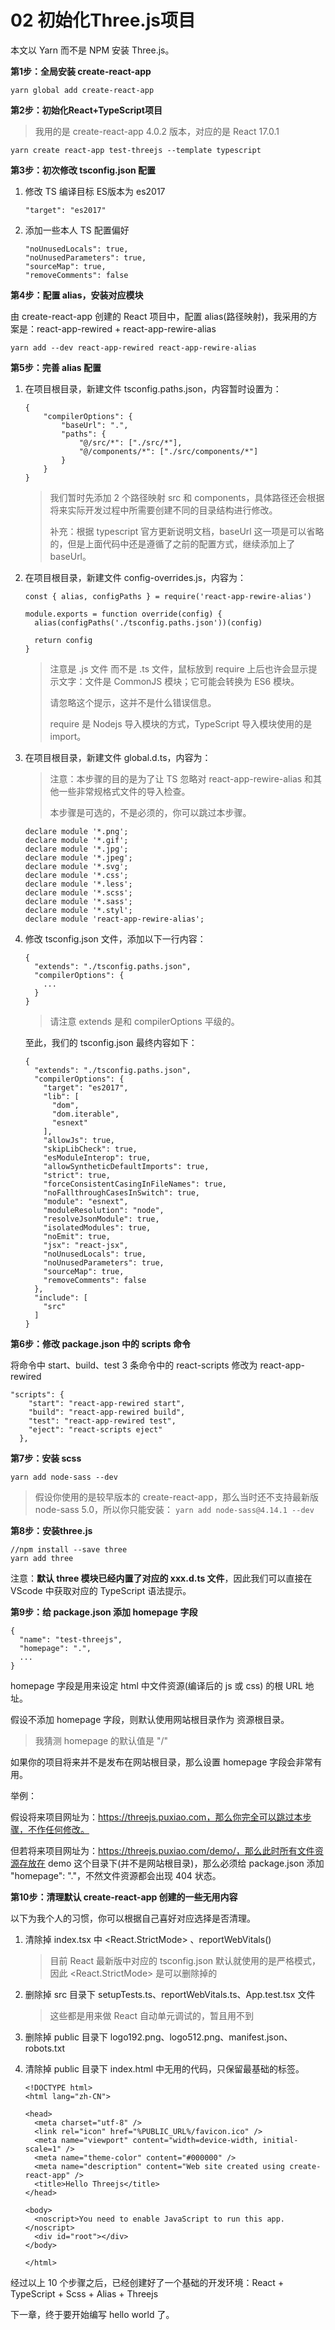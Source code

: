 # 02 初始化Three.js项目

本文以 Yarn 而不是 NPM 安装 Three.js。

**第1步：全局安装 create-react-app**

```
yarn global add create-react-app
```



**第2步：初始化React+TypeScript项目**

> 我用的是 create-react-app 4.0.2 版本，对应的是 React 17.0.1

```
yarn create react-app test-threejs --template typescript
```



**第3步：初次修改 tsconfig.json 配置**

1. 修改 TS 编译目标 ES版本为 es2017

   ```
   "target": "es2017"
   ```

2. 添加一些本人 TS 配置偏好

   ```
   "noUnusedLocals": true,
   "noUnusedParameters": true,
   "sourceMap": true,
   "removeComments": false
   ```



**第4步：配置 alias，安装对应模块**

由 create-react-app 创建的 React 项目中，配置 alias(路径映射)，我采用的方案是：react-app-rewired + react-app-rewire-alias

```
yarn add --dev react-app-rewired react-app-rewire-alias
```



**第5步：完善 alias 配置**

1. 在项目根目录，新建文件 tsconfig.paths.json，内容暂时设置为：

   ```
   {
       "compilerOptions": {
           "baseUrl": ".",
           "paths": {
               "@/src/*": ["./src/*"],
               "@/components/*": ["./src/components/*"]
           }
       }
   }
   ```

   > 我们暂时先添加 2 个路径映射 src 和 components，具体路径还会根据将来实际开发过程中所需要创建不同的目录结构进行修改。
   >
   > 补充：根据 typescript 官方更新说明文档，baseUrl 这一项是可以省略的，但是上面代码中还是遵循了之前的配置方式，继续添加上了 baseUrl。

2. 在项目根目录，新建文件 config-overrides.js，内容为：

   ```
   const { alias, configPaths } = require('react-app-rewire-alias')
   
   module.exports = function override(config) {
     alias(configPaths('./tsconfig.paths.json'))(config)
   
     return config
   }
   ```

   > 注意是 .js 文件 而不是 .ts 文件，鼠标放到 require 上后也许会显示提示文字：文件是 CommonJS 模块；它可能会转换为 ES6 模块。
   >
   > 请忽略这个提示，这并不是什么错误信息。
   >
   > require 是 Nodejs 导入模块的方式，TypeScript 导入模块使用的是 import。

3. 在项目根目录，新建文件 global.d.ts，内容为：

   > 注意：本步骤的目的是为了让 TS 忽略对 react-app-rewire-alias 和其他一些非常规格式文件的导入检查。
   >
   > 本步骤是可选的，不是必须的，你可以跳过本步骤。

   ```
   declare module '*.png';
   declare module '*.gif';
   declare module '*.jpg';
   declare module '*.jpeg';
   declare module '*.svg';
   declare module '*.css';
   declare module '*.less';
   declare module '*.scss';
   declare module '*.sass';
   declare module '*.styl';
   declare module 'react-app-rewire-alias';
   ```

4. 修改 tsconfig.json 文件，添加以下一行内容：

   ```
   {
     "extends": "./tsconfig.paths.json",
     "compilerOptions": {
       ...
     }
   }
   ```

   > 请注意 extends 是和 compilerOptions 平级的。

   至此，我们的 tsconfig.json 最终内容如下：

   ```
   {
     "extends": "./tsconfig.paths.json",
     "compilerOptions": {
       "target": "es2017",
       "lib": [
         "dom",
         "dom.iterable",
         "esnext"
       ],
       "allowJs": true,
       "skipLibCheck": true,
       "esModuleInterop": true,
       "allowSyntheticDefaultImports": true,
       "strict": true,
       "forceConsistentCasingInFileNames": true,
       "noFallthroughCasesInSwitch": true,
       "module": "esnext",
       "moduleResolution": "node",
       "resolveJsonModule": true,
       "isolatedModules": true,
       "noEmit": true,
       "jsx": "react-jsx",
       "noUnusedLocals": true,
       "noUnusedParameters": true,
       "sourceMap": true,
       "removeComments": false
     },
     "include": [
       "src"
     ]
   }
   ```

   

**第6步：修改 package.json 中的 scripts 命令**

将命令中 start、build、test 3 条命令中的 react-scripts 修改为 react-app-rewired

```
"scripts": {
    "start": "react-app-rewired start",
    "build": "react-app-rewired build",
    "test": "react-app-rewired test",
    "eject": "react-scripts eject"
  },
```



**第7步：安装 scss**

```
yarn add node-sass --dev
```

> 假设你使用的是较早版本的 create-react-app，那么当时还不支持最新版 node-sass 5.0，所以你只能安装： `yarn add node-sass@4.14.1 --dev`



**第8步：安装three.js**

```
//npm install --save three
yarn add three
```

注意：**默认 three 模块已经内置了对应的 xxx.d.ts 文件**，因此我们可以直接在 VScode 中获取对应的 TypeScript 语法提示。



**第9步：给 package.json 添加 homepage 字段**

```
{
  "name": "test-threejs",
  "homepage": ".",
  ...
}
```

homepage 字段是用来设定 html 中文件资源(编译后的 js 或 css) 的根 URL 地址。

假设不添加 homepage 字段，则默认使用网站根目录作为 资源根目录。

> 我猜测 homepage 的默认值是 "/"

如果你的项目将来并不是发布在网站根目录，那么设置 homepage 字段会非常有用。

举例：

假设将来项目网址为：https://threejs.puxiao.com，那么你完全可以跳过本步骤，不作任何修改。

但若将来项目网址为：https://threejs.puxiao.com/demo/，那么此时所有文件资源存放在 demo 这个目录下(并不是网站根目录)，那么必须给 package.json 添加 "homepage": "."，不然文件资源都会出现 404 状态。



**第10步：清理默认 create-react-app 创建的一些无用内容**

以下为我个人的习惯，你可以根据自己喜好对应选择是否清理。

1. 清除掉 index.tsx 中 <React.StrictMode> 、reportWebVitals() 

   > 目前 React 最新版中对应的 tsconfig.json 默认就使用的是严格模式，因此 <React.StrictMode> 是可以删除掉的

2. 删除掉 src 目录下 setupTests.ts、reportWebVitals.ts、App.test.tsx 文件

   > 这些都是用来做 React 自动单元调试的，暂且用不到

3. 删除掉 public 目录下 logo192.png、logo512.png、manifest.json、robots.txt

4. 清除掉 public 目录下 index.html 中无用的代码，只保留最基础的标签。

   ```
   <!DOCTYPE html>
   <html lang="zh-CN">
   
   <head>
     <meta charset="utf-8" />
     <link rel="icon" href="%PUBLIC_URL%/favicon.ico" />
     <meta name="viewport" content="width=device-width, initial-scale=1" />
     <meta name="theme-color" content="#000000" />
     <meta name="description" content="Web site created using create-react-app" />
     <title>Hello Threejs</title>
   </head>
   
   <body>
     <noscript>You need to enable JavaScript to run this app.</noscript>
     <div id="root"></div>
   </body>
   
   </html>
   ```




经过以上 10 个步骤之后，已经创建好了一个基础的开发环境：React + TypeScript + Scss + Alias + Threejs

下一章，终于要开始编写 hello world 了。

